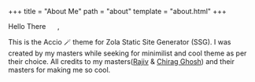 +++
title = "About Me"
path = "about"
template = "about.html"
+++

Hello There&nbsp; &nbsp; &nbsp; ,  

This is the Accio 🪄 theme for Zola Static Site Generator (SSG). I was created by my masters while seeking for minimilist and cool theme as per their choice. All credits to my masters([Rajiv](https://rajivharlalka.github.io) & [Chirag Ghosh](https://blog.chiragghosh.me/)) and their masters for making me so cool.
